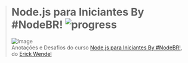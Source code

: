 ># **Node.js para Iniciantes By #NodeBR!** ![progress](http://progressed.io/bar/26?title=completed "progress")
> ![Image](https://www.embarcados.com.br/wp-content/uploads/2018/11/curso-node-js-696x418.png)  
> Anotações e Desafios do curso [Node.js para Iniciantes By #NodeBR!](https://cursos.nodebr.org/), do [Erick Wendel](https://twitter.com/erickwendel_)

